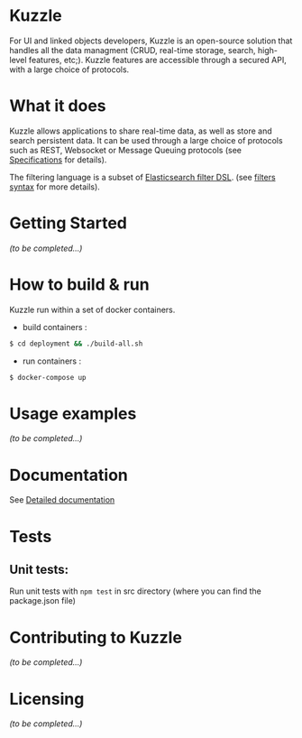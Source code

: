 # Kuzzle

For UI and linked objects developers, Kuzzle is an open-source solution that handles all the data managment
(CRUD, real-time storage, search, high-level features, etc;).
Kuzzle features are accessible through a secured API, with a large choice of protocols.

# What it does

Kuzzle allows applications to share real-time data, as well as store and search persistent data.
It can be used through a large choice of protocols such as REST, Websocket or Message Queuing protocols (see [Specifications] for details).

The filtering language is a subset of [Elasticsearch filter DSL].
(see [filters syntax] for more details).

# Getting Started

_(to be completed...)_

# How to build & run

Kuzzle run within a set of docker containers.

* build containers :

```bash
$ cd deployment && ./build-all.sh
```

* run containers :

```bash
$ docker-compose up
```


# Usage examples

_(to be completed...)_

# Documentation

See [Detailed documentation]

# Tests

## Unit tests:

Run unit tests with `npm test` in src directory (where you can find the package.json file)

# Contributing to Kuzzle

_(to be completed...)_

# Licensing

_(to be completed...)_

[Detailed documentation]: docs/index.md
[Specifications]: docs/specifications.md
[filters syntax]: docs/filters.md
[Elasticsearch filter DSL]: https://www.elastic.co/guide/en/elasticsearch/reference/current/query-dsl-filters.html
